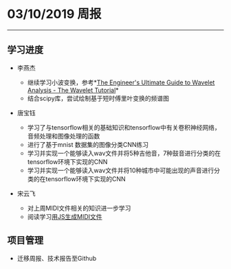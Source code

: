 # 03/10/2019 周报  
---
  

## 学习进度  

- 李燕杰  
  - 继续学习小波变换，参考*[The Engineer's Ultimate Guide to Wavelet Analysis - The Wavelet Tutorial](https://cseweb.ucsd.edu/~baden/Doc/wavelets/polikar_wavelets.pdf)*  
  - 结合scipy库，尝试绘制基于短时傅里叶变换的频谱图  

- 唐宝钰  
  - 学习了与tensorflow相关的基础知识和tensorflow中有关卷积神经网络，音频处理和图像处理的函数  
  - 进行了基于mnist 数据集的图像分类CNN练习  
  - 学习并实现一个能够读入wav文件并将5种吉他音，7种鼓音进行分类的在tensorflow环境下实现的CNN  
  - 学习并实现一个能够读入wav文件并将10种城市中可能出现的声音进行分类的在tensorflow环境下实现的CNN  

- 宋云飞  
  - 对上周MIDI文件相关的知识进一步学习  
  - 阅读学习[用JS生成MIDI文件](https://blog.csdn.net/u012767526/article/details/51510421)  


  

## 项目管理  
- 迁移周报、技术报告至Github  
